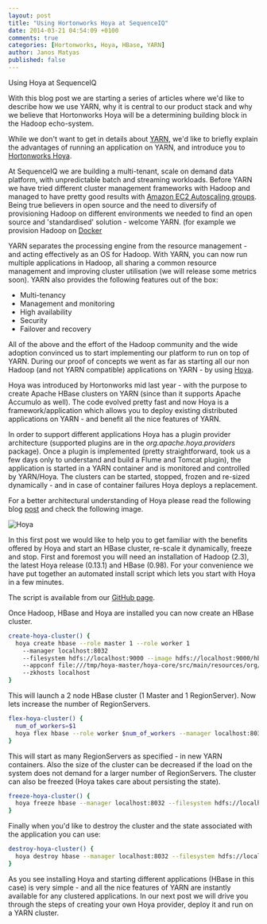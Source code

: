 ```yaml
---
layout: post
title: "Using Hortonworks Hoya at SequenceIQ"
date: 2014-03-21 04:54:09 +0100
comments: true
categories: [Hortonworks, Hoya, HBase, YARN]
author: Janos Matyas
published: false
---
```

Using Hoya at SequenceIQ

With this blog post we are starting a series of articles where we'd like to describe how we use YARN, why it is central to our product stack and why we believe that Hortonworks Hoya will be a determining building block in the Hadoop echo-system.

While we don't want to get in details about [YARN](http://hortonworks.com/hadoop/yarn/), we'd like to briefly explain the advantages of running an application on YARN, and introduce you to [Hortonworks Hoya](https://github.com/hortonworks/hoya).

At SequenceIQ we are building a multi-tenant, scale on demand data platform, with unpredictable batch and streaming workloads.
Before YARN we have tried different cluster management frameworks with Hadoop and managed to have pretty good results with [Amazon EC2 Autoscaling groups](http://aws.amazon.com/autoscaling/). Being true believers in open source and the need to diversify of provisioning Hadoop on different environments we needed to find an open source and 'standardised' solution - welcome YARN.
(for example we provision Hadoop on [Docker](http://blog.sequenceiq.com/blog/2014/03/19/hadoop-2-dot-3-with-docker/)

YARN separates the processing engine from the resource management - and acting effectively as an OS for Hadoop.
With YARN, you can now run multiple applications in Hadoop, all sharing a common resource management and improving cluster utilisation (we will release some metrics soon).
YARN also provides the following features out of the box:

  * Multi-tenancy
  * Management and monitoring
  * High availability
  * Security
  * Failover and recovery

All of the above and the effort of the Hadoop community and the wide adoption convinced us to start implementing our platform to run on top of YARN.
During our proof of concepts we went as far as starting all our non Hadoop (and not YARN compatible) applications on YARN - by using [Hoya](https://github.com/hortonworks/hoya).

Hoya was introduced by Hortonworks mid last year - with the purpose to create Apache HBase clusters on YARN (since than it supports Apache Accumulo as well).
The code evolved pretty fast and now Hoya is a framework/application which allows you to deploy existing distributed applications on YARN - and benefit all the nice features of YARN.

In order to support different applications Hoya has a plugin provider architecture (supported plugins are in the *org.apache.hoya.providers* package).
Once a plugin is implemented (pretty straightforward, took us a few days only to understand and build a Flume and Tomcat plugin), the application is started in a YARN container and is monitored and controlled by YARN/Hoya.
The clusters can be started, stopped, frozen and re-sized dynamically - and in case of container failures Hoya deploys a replacement.

For a better architectural understanding of Hoya please read the following blog [post](http://hortonworks.com/blog/hoya-hbase-on-yarn-application-architecture/) and check the following image.

![Hoya](http://hortonworks.com/wp-content/uploads/2013/08/Hoya-Application-Architecture.png)

In this first post we would like to help you to get familiar with the benefits offered by Hoya and start an HBase cluster, re-scale it dynamically, freeze and stop.
First and foremost you will need an installation of Hadoop (2.3), the latest Hoya release (0.13.1) and HBase (0.98).
For your convenience we have put together an automated install script which lets you start with Hoya in a few minutes.

The script is available from our [GitHub page](https://github.com/sequenceiq/hoya-docker/blob/master/hoya-centos-install.sh).

Once Hadoop, HBase and Hoya are installed you can now create an HBase cluster.
``` bash
create-hoya-cluster() {
  hoya create hbase --role master 1 --role worker 1
    --manager localhost:8032
    --filesystem hdfs://localhost:9000 --image hdfs://localhost:9000/hbase.tar.gz
    --appconf file:///tmp/hoya-master/hoya-core/src/main/resources/org/apache/hoya/providers/hbase/conf
    --zkhosts localhost
}
```
This will launch a 2 node HBase cluster (1 Master and 1 RegionServer). Now lets increase the number of RegionServers.

``` bash
flex-hoya-cluster() {
  num_of_workers=$1
  hoya flex hbase --role worker $num_of_workers --manager localhost:8032 --filesystem hdfs://localhost:9000
}
```

This will start as many RegionServers as specified - in new YARN containers. Also the size of the cluster can be decreased if the load on the system does not demand for a larger number of RegionServers. The cluster can also be freezed (Hoya takes care about persisting the state).

``` bash
freeze-hoya-cluster() {
  hoya freeze hbase --manager localhost:8032 --filesystem hdfs://localhost:9000
}
```

Finally when you'd like to destroy the cluster and the state associated with the application you can use:

``` bash
destroy-hoya-cluster() {
  hoya destroy hbase --manager localhost:8032 --filesystem hdfs://localhost:9000
}
```
As you see installing Hoya and starting different applications (HBase in this case) is very simple - and all the nice features of YARN are instantly available for any clustered applications.
In our next post we will drive you through the steps of creating your own Hoya provider, deploy it and run on a YARN cluster.
